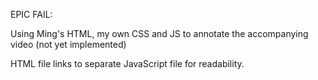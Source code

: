 EPIC FAIL:

Using Ming's HTML, my own CSS and JS to annotate the accompanying video (not yet implemented)

HTML file links to separate JavaScript file for readability.

